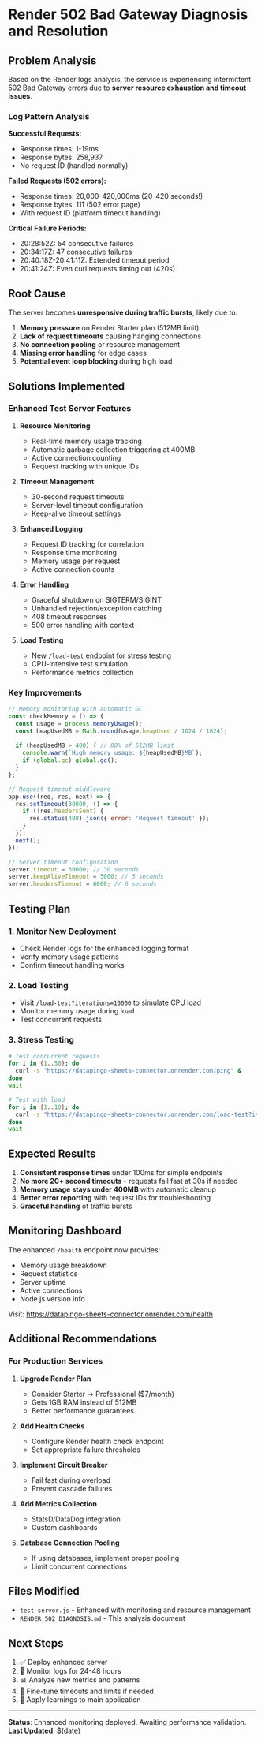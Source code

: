 # Render 502 Bad Gateway Diagnosis and Resolution

## Problem Analysis

Based on the Render logs analysis, the service is experiencing intermittent 502 Bad Gateway errors due to **server resource exhaustion and timeout issues**.

### Log Pattern Analysis

**Successful Requests:**
- Response times: 1-19ms
- Response bytes: 258,937 
- No request ID (handled normally)

**Failed Requests (502 errors):**
- Response times: 20,000-420,000ms (20-420 seconds!)
- Response bytes: 111 (502 error page)
- With request ID (platform timeout handling)

**Critical Failure Periods:**
- 20:28:52Z: 54 consecutive failures
- 20:34:17Z: 47 consecutive failures  
- 20:40:18Z-20:41:11Z: Extended timeout period
- 20:41:24Z: Even curl requests timing out (420s)

## Root Cause

The server becomes **unresponsive during traffic bursts**, likely due to:

1. **Memory pressure** on Render Starter plan (512MB limit)
2. **Lack of request timeouts** causing hanging connections
3. **No connection pooling** or resource management
4. **Missing error handling** for edge cases
5. **Potential event loop blocking** during high load

## Solutions Implemented

### Enhanced Test Server Features

1. **Resource Monitoring**
   - Real-time memory usage tracking
   - Automatic garbage collection triggering at 400MB
   - Active connection counting
   - Request tracking with unique IDs

2. **Timeout Management**
   - 30-second request timeouts
   - Server-level timeout configuration
   - Keep-alive timeout settings

3. **Enhanced Logging**
   - Request ID tracking for correlation
   - Response time monitoring
   - Memory usage per request
   - Active connection counts

4. **Error Handling**
   - Graceful shutdown on SIGTERM/SIGINT
   - Unhandled rejection/exception catching
   - 408 timeout responses
   - 500 error handling with context

5. **Load Testing**
   - New `/load-test` endpoint for stress testing
   - CPU-intensive test simulation
   - Performance metrics collection

### Key Improvements

```javascript
// Memory monitoring with automatic GC
const checkMemory = () => {
  const usage = process.memoryUsage();
  const heapUsedMB = Math.round(usage.heapUsed / 1024 / 1024);
  
  if (heapUsedMB > 400) { // 80% of 512MB limit
    console.warn(`High memory usage: ${heapUsedMB}MB`);
    if (global.gc) global.gc();
  }
};

// Request timeout middleware
app.use((req, res, next) => {
  res.setTimeout(30000, () => {
    if (!res.headersSent) {
      res.status(408).json({ error: 'Request timeout' });
    }
  });
  next();
});

// Server timeout configuration
server.timeout = 30000; // 30 seconds
server.keepAliveTimeout = 5000; // 5 seconds
server.headersTimeout = 6000; // 6 seconds
```

## Testing Plan

### 1. Monitor New Deployment
- Check Render logs for the enhanced logging format
- Verify memory usage patterns
- Confirm timeout handling works

### 2. Load Testing
- Visit `/load-test?iterations=10000` to simulate CPU load
- Monitor memory usage during load
- Test concurrent requests

### 3. Stress Testing
```bash
# Test concurrent requests
for i in {1..50}; do
  curl -s "https://datapingo-sheets-connector.onrender.com/ping" &
done
wait

# Test with load
for i in {1..10}; do
  curl -s "https://datapingo-sheets-connector.onrender.com/load-test?iterations=5000" &
done
wait
```

## Expected Results

1. **Consistent response times** under 100ms for simple endpoints
2. **No more 20+ second timeouts** - requests fail fast at 30s if needed
3. **Memory usage stays under 400MB** with automatic cleanup
4. **Better error reporting** with request IDs for troubleshooting
5. **Graceful handling** of traffic bursts

## Monitoring Dashboard

The enhanced `/health` endpoint now provides:
- Memory usage breakdown
- Request statistics
- Server uptime
- Active connections
- Node.js version info

Visit: https://datapingo-sheets-connector.onrender.com/health

## Additional Recommendations

### For Production Services

1. **Upgrade Render Plan**
   - Consider Starter → Professional ($7/month)
   - Gets 1GB RAM instead of 512MB
   - Better performance guarantees

2. **Add Health Checks**
   - Configure Render health check endpoint
   - Set appropriate failure thresholds

3. **Implement Circuit Breaker**
   - Fail fast during overload
   - Prevent cascade failures

4. **Add Metrics Collection**
   - StatsD/DataDog integration
   - Custom dashboards

5. **Database Connection Pooling**
   - If using databases, implement proper pooling
   - Limit concurrent connections

## Files Modified

- `test-server.js` - Enhanced with monitoring and resource management
- `RENDER_502_DIAGNOSIS.md` - This analysis document

## Next Steps

1. ✅ Deploy enhanced server
2. 🔄 Monitor logs for 24-48 hours
3. 📊 Analyze new metrics and patterns
4. 🎯 Fine-tune timeouts and limits if needed
5. 🚀 Apply learnings to main application

---

**Status**: Enhanced monitoring deployed. Awaiting performance validation.
**Last Updated**: $(date)

